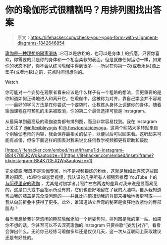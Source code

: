 # 你的瑜伽形式很糟糕吗？用排列图找出答案

> 原文：<https://lifehacker.com/check-your-yoga-form-with-alignment-diagrams-1842646854>

[瑜伽是一种理想的隔离锻炼](https://lifehacker.com/how-to-get-into-the-habit-of-doing-yoga-at-home-1830947163) :它可以是放松的，也可以是身体上的折磨，只要你喜欢，你需要的只是你的身体和一个相当柔软的表面。但是就像任何运动一样，如果你的状态不好，你不会从练习瑜伽中得到很多——所以在你第一次(或者永远)踏上垫子(或者地毯)之前，花点时间想想你的。

Watch

你可能对一个姿势在观察者看来应该是什么样子有一个粗略的想法，但更重要的是你知道如何正确地进入和离开它。在瑜伽中，这被称为对齐，靠自己学会并不容易——最好的学习方法是在你尝试一个姿势时，让教练从身体上调整你的身体。随着瑜伽课程在可预见的未来被取消，你的第二个最佳选择可能是 Instagram。

从最简单到最高级的瑜伽姿势都有排列图，而且非常容易找到。我在 Instagram 上关注了 [@inflexibleyogis](https://www.instagram.com/inflexibleyogis/) 和[@ howtopraciceyoga](https://www.instagram.com/howtopracticeyoga/?hl=en)，这两个网站大多转贴来自个别瑜伽老师的内容，我会保存最相关的帖子，以便以后可以回来看。这听起来可能有点傻，但像下面这样的图表对我来说比任何教学视频都更有帮助和鼓励:

 [https://lifehacker.com/embed/inset/iframe?id=instagram-B84K7GEJQWp&autosize=1](https://lifehacker.com/embed/inset/iframe?id=instagram-B84K7GEJQWp&autosize=1) 

完全披露:我既不是瑜伽专家，也不是视频锻炼的粉丝，这就是我如此喜欢这些图表的原因。(如果你*做*恋爱视频，我认识的几乎所有人都强烈推荐 YouTube 上的 [与阿德里安的瑜伽](https://www.youtube.com/user/yogawithadriene) ，尤其是对初学者。)照片左右两边的差异对我来说是显而易见的，这是口头或书面指示所没有的，它们也更好地留在了我的大脑中。自从我知道弯曲我的膝盖是完全没问题的——并且比向前扭动我的背部来接触地板更可取——我从向前折叠中获得了更多。此外，谁知道站立后弯的秘密是疯狂地收紧你的臀部肌肉？

每当我想给我非常悠闲的睡前瑜伽添加一个新姿势时，排列图是我的第一站。如果你不想的话，你甚至可以不去深究瑜伽的 Instagram 只要谷歌“[姿势]对齐”，看看会弹出什么。无论你已经练习瑜伽多年还是仅仅几天，这一次从互联网上获取建议还是有好处的。